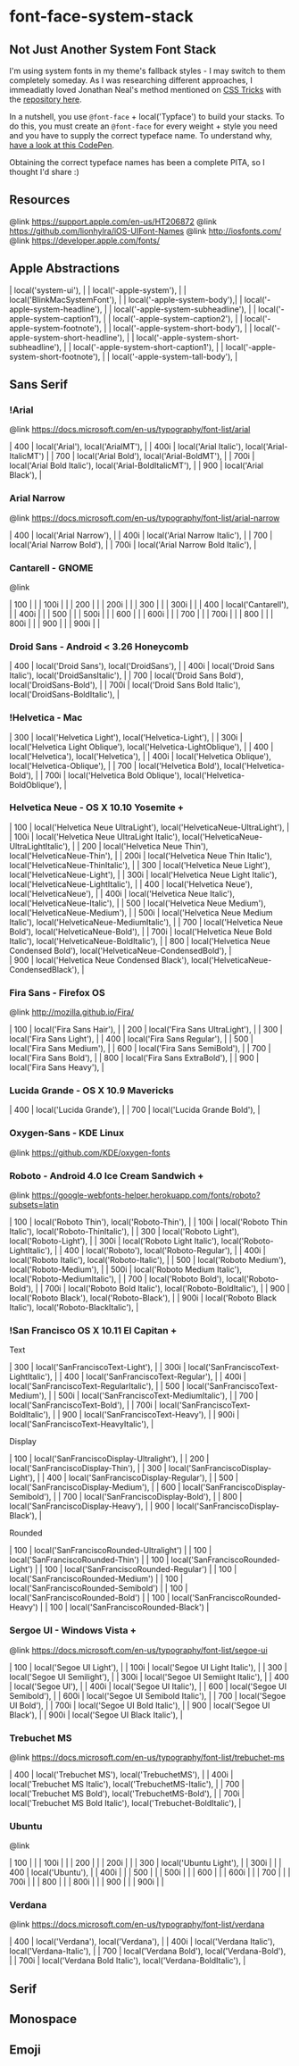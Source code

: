 # font-face-system-stack

## Not Just Another System Font Stack


I'm using system fonts in my theme's fallback styles - I may switch to them completely someday. As I was researching different approaches, I immeadiatly loved Jonathan Neal's method mentioned on [CSS Tricks](https://css-tricks.com/snippets/css/system-font-stack/) with the [repository here](https://github.com/jonathantneal/system-font-css/blob/gh-pages/system-font.css).

In a nutshell, you use `@font-face` + local('Typface') to build your stacks. To do this, you must create an `@font-face` for every weight + style you need and you have to supply the correct typeface name. To understand why, [have a look at this CodePen](https://codepen.io/ljburton/pen/roQmGa?editors=1100).

Obtaining the correct typeface names has been a complete PITA, so I thought I'd share :)



## Resources 

@link https://support.apple.com/en-us/HT206872
@link https://github.com/lionhylra/iOS-UIFont-Names
@link http://iosfonts.com/
@link https://developer.apple.com/fonts/

## Apple Abstractions

| local('system-ui'), |
| local('-apple-system'), |
| local('BlinkMacSystemFont'), |
| local('-apple-system-body'),|
| local('-apple-system-headline'), |
| local('-apple-system-subheadline'), |
| local('-apple-system-caption1'), |
| local('-apple-system-caption2'), |
| local('-apple-system-footnote'), |
| local('-apple-system-short-body'), |
| local('-apple-system-short-headline'), |
| local('-apple-system-short-subheadline'), |
| local('-apple-system-short-caption1'), |
| local('-apple-system-short-footnote'), |
| local('-apple-system-tall-body'), |

## Sans Serif

### !Arial

@link https://docs.microsoft.com/en-us/typography/font-list/arial

| 400  | local('Arial'), local('ArialMT'), |
| 400i | local('Arial Italic'), local('Arial-ItalicMT') |
| 700  | local('Arial Bold'), local('Arial-BoldMT'), |
| 700i | local('Arial Bold Italic'), local('Arial-BoldItalicMT'), |
| 900  | local('Arial Black'), |

### Arial Narrow

@link https://docs.microsoft.com/en-us/typography/font-list/arial-narrow
 
| 400   | local('Arial Narrow'), |
| 400i  | local('Arial Narrow Italic'), |
| 700   | local('Arial Narrow Bold'), |
| 700i  | local('Arial Narrow Bold Italic'), |

### Cantarell - GNOME

@link

| 100   |   |
| 100i  |   |
| 200   |   |
| 200i  |   |
| 300   |   |
| 300i  |   |
| 400   | local('Cantarell'), |
| 400i  |   |
| 500   |   |
| 500i  |   |
| 600   |   |
| 600i  |   |
| 700   |   |
| 700i  |   |
| 800   |   |
| 800i  |   |
| 900   |   |
| 900i  |   |

### Droid Sans - Android < 3.26 Honeycomb

| 400  | local('Droid Sans'), local('DroidSans'), |
| 400i | local('Droid Sans Italic'), local('DroidSansItalic'), |
| 700  | local('Droid Sans Bold'), local('DroidSans-Bold'), |
| 700i | local('Droid Sans Bold Italic'), local('DroidSans-BoldItalic'), |

### !Helvetica - Mac

| 300  | local('Helvetica Light'), local('Helvetica-Light'), |
| 300i | local('Helvetica Light Oblique'), local('Helvetica-LightOblique'), |
| 400  | local('Helvetica'), local('Helvetica'), |
| 400i | local('Helvetica Oblique'), local('Helvetica-Oblique'), |
| 700  | local('Helvetica Bold'), local('Helvetica-Bold'), |
| 700i | local('Helvetica Bold Oblique'), local('Helvetica-BoldOblique'), |

### Helvetica Neue - OS X 10.10 Yosemite +

| 100  | local('Helvetica Neue UltraLight'), local('HelveticaNeue-UltraLight'),  |
| 100i | local('Helvetica Neue UltraLight Italic'), local('HelveticaNeue-UltraLightItalic'), |
| 200  | local('Helvetica Neue Thin'), local('HelveticaNeue-Thin'), |
| 200i | local('Helvetica Neue Thin Italic'), local('HelveticaNeue-ThinItalic'), |
| 300  | local('Helvetica Neue Light'), local('HelveticaNeue-Light'), |
| 300i | local('Helvetica Neue Light Italic'), local('HelveticaNeue-LightItalic'), |
| 400  | local('Helvetica Neue'), local('HelveticaNeue'), |
| 400i | local('Helvetica Neue Italic'), local('HelveticaNeue-Italic'), |
| 500  | local('Helvetica Neue Medium'), local('HelveticaNeue-Medium'), |
| 500i | local('Helvetica Neue Medium Italic'), local('HelveticaNeue-MediumItalic'), |
| 700  | local('Helvetica Neue Bold'), local('HelveticaNeue-Bold'), |
| 700i | local('Helvetica Neue Bold Italic'), local('HelveticaNeue-BoldItalic'), |
| 800  | local('Helvetica Neue Condensed Bold'), local('HelveticaNeue-CondensedBold'), |	
| 900  | local('Helvetica Neue Condensed Black'), local('HelveticaNeue-CondensedBlack'), |

### Fira Sans - Firefox OS

@link http://mozilla.github.io/Fira/

| 100 | local('Fira Sans Hair'), |
| 200 | local('Fira Sans UltraLight'), |
| 300 | local('Fira Sans Light'), |
| 400 | local('Fira Sans Regular'), |
| 500 | local('Fira Sans Medium'), |
| 600 | local('Fira Sans SemiBold'), |
| 700 | local('Fira Sans Bold'), |
| 800 | local('Fira Sans ExtraBold'), |
| 900 | local('Fira Sans Heavy'), |

### Lucida Grande - OS X 10.9 Mavericks

| 400 | local('Lucida Grande'), |
| 700 | local('Lucida Grande Bold'), |

	
### Oxygen-Sans - KDE Linux

@link https://github.com/KDE/oxygen-fonts	


### Roboto - Android 4.0 Ice Cream Sandwich +

@link https://google-webfonts-helper.herokuapp.com/fonts/roboto?subsets=latin

| 100  | local('Roboto Thin'), local('Roboto-Thin'), |
| 100i | local('Roboto Thin Italic'), local('Roboto-ThinItalic'), |
| 300  | local('Roboto Light'), local('Roboto-Light'), |
| 300i | local('Roboto Light Italic'), local('Roboto-LightItalic'), |
| 400  | local('Roboto'), local('Roboto-Regular'), |
| 400i | local('Roboto Italic'), local('Roboto-Italic'), |
| 500  | local('Roboto Medium'), local('Roboto-Medium'), |
| 500i | local('Roboto Medium Italic'), local('Roboto-MediumItalic'), |
| 700  | local('Roboto Bold'), local('Roboto-Bold'), |
| 700i | local('Roboto Bold Italic'), local('Roboto-BoldItalic'), |
| 900  | local('Roboto Black'), local('Roboto-Black'), |
| 900i | local('Roboto Black Italic'), local('Roboto-BlackItalic'), |

### !San Francisco OS X 10.11 El Capitan + 

Text

| 300  | local('SanFranciscoText-Light'), |
| 300i | local('SanFranciscoText-LightItalic'), |
| 400  | local('SanFranciscoText-Regular'), |
| 400i | local('SanFranciscoText-RegularItalic'), |
| 500  | local('SanFranciscoText-Medium'), |
| 500i | local('SanFranciscoText-MediumItalic'), |
| 700  | local('SanFranciscoText-Bold'), |
| 700i | local('SanFranciscoText-BoldItalic'), |
| 900  | local('SanFranciscoText-Heavy'), |
| 900i | local('SanFranciscoText-HeavyItalic'), |

Display

| 100 | local('SanFranciscoDisplay-Ultralight'), |
| 200 | local('SanFranciscoDisplay-Thin'), |
| 300 | local('SanFranciscoDisplay-Light'), |
| 400 | local('SanFranciscoDisplay-Regular'), |
| 500 | local('SanFranciscoDisplay-Medium'), |
| 600 | local('SanFranciscoDisplay-Semibold'), |
| 700 | local('SanFranciscoDisplay-Bold'), |
| 800 | local('SanFranciscoDisplay-Heavy'), |
| 900 | local('SanFranciscoDisplay-Black'), |

Rounded 

| 100 | local('SanFranciscoRounded-Ultralight') |
| 100 | local('SanFranciscoRounded-Thin') | 
| 100 | local('SanFranciscoRounded-Light') | 
| 100 | local('SanFranciscoRounded-Regular') | 
| 100 | local('SanFranciscoRounded-Medium') |
| 100 | local('SanFranciscoRounded-Semibold') |
| 100 | local('SanFranciscoRounded-Bold') | 
| 100 | local('SanFranciscoRounded-Heavy') | 
| 100 | local('SanFranciscoRounded-Black') | 

### Sergoe UI - Windows Vista +

@link https://docs.microsoft.com/en-us/typography/font-list/segoe-ui

| 100  | local('Segoe UI Light'), |
| 100i | local('Segoe UI Light Italic'), |
| 300  | local('Segoe UI Semilight'), |
| 300i | local('Segoe UI Semiight Italic'), |
| 400  | local('Segoe UI'), |
| 400i | local('Segoe UI Italic'), |
| 600  | local('Segoe UI Semibold'), |
| 600i | local('Segoe UI Semibold Italic'), |
| 700  | local('Segoe UI Bold'), | 
| 700i | local('Segoe UI Bold Italic'), | 
| 900  | local('Segoe UI Black'), |
| 900i | local('Segoe UI Black Italic'), |

### Trebuchet MS

@link https://docs.microsoft.com/en-us/typography/font-list/trebuchet-ms

| 400   | local('Trebuchet MS'), local('TrebuchetMS'), |
| 400i  | local('Trebuchet MS Italic'), local('TrebuchetMS-Italic'), |
| 700   | local('Trebuchet MS Bold'), local('TrebuchetMS-Bold'), |
| 700i  | local('Trebuchet MS Bold Italic'), local('Trebuchet-BoldItalic'), |

### Ubuntu

@link

| 100   |   |
| 100i  |   |
| 200   |   |
| 200i  |   |
| 300   | local('Ubuntu Light'), |
| 300i  |   |
| 400   | local('Ubuntu'), |
| 400i  |   |
| 500   |   |
| 500i  |   |
| 600   |   |
| 600i  |   |
| 700   |   |
| 700i  |   |
| 800   |   |
| 800i  |   |
| 900   |   |
| 900i  |   |

### Verdana

@link https://docs.microsoft.com/en-us/typography/font-list/verdana

| 400   | local('Verdana'), local('Verdana'), |
| 400i  | local('Verdana Italic'), local('Verdana-Italic'), |
| 700   | local('Verdana Bold'), local('Verdana-Bold'), |
| 700i  | local('Verdana Bold Italic'), local('Verdana-BoldItalic'), |


## Serif


## Monospace


## Emoji 